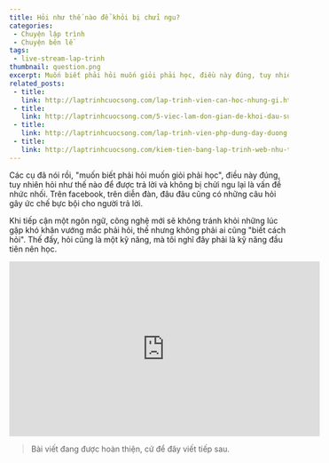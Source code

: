 ```yaml
---
title: Hỏi như thế nào để khỏi bị chửi ngu?
categories:
 - Chuyện lập trình
 - Chuyện bên lề
tags:
 - live-stream-lap-trinh
thumbnail: question.png
excerpt: Muốn biết phải hỏi muốn giỏi phải học, điều này đúng, tuy nhiên hỏi như thế nào để được trả lời và không bị chửi ngu lại là vấn đề nhức nhối. Trên facebook, trên diễn đàn, đâu đâu cũng có những câu hỏi gây ức chế bực bội cho người trả lời.
related_posts:
 - title: 
   link: http://laptrinhcuocsong.com/lap-trinh-vien-can-hoc-nhung-gi.html
 - title: 
   link: http://laptrinhcuocsong.com/5-viec-lam-don-gian-de-khoi-dau-su-nghiep-lap-trinh-vien-nghiem-tuc.html
 - title: 
   link: http://laptrinhcuocsong.com/lap-trinh-vien-php-dung-day-duong.html
 - title: 
   link: http://laptrinhcuocsong.com/kiem-tien-bang-lap-trinh-web-nhu-the-nao.html
---
```


Các cụ đã nói rồi, "muốn biết phải hỏi muốn giỏi phải học", điều này đúng, tuy nhiên hỏi như thế nào để được trả lời và không bị chửi ngu lại là vấn đề nhức nhối. Trên facebook, trên diễn đàn,  đâu đâu cũng có những câu hỏi gây ức chế bực bội cho người trả lời.

Khi tiếp cận một ngôn ngữ, công nghệ mới sẽ không tránh khỏi những lúc gặp khó khăn vướng mắc phải hỏi, thế nhưng không phải ai cũng "biết cách hỏi". Thế đấy, hỏi cũng là một kỹ năng, mà tôi nghĩ đây phải là kỹ năng đầu tiên nên học. 

<div class="youtube">
<iframe width="560" height="315" src="https://www.youtube.com/embed/3KvYW1ECe4c" frameborder="0" allowfullscreen></iframe>
</div>


> Bài viết đang được hoàn thiện, cứ để đây viết tiếp sau.